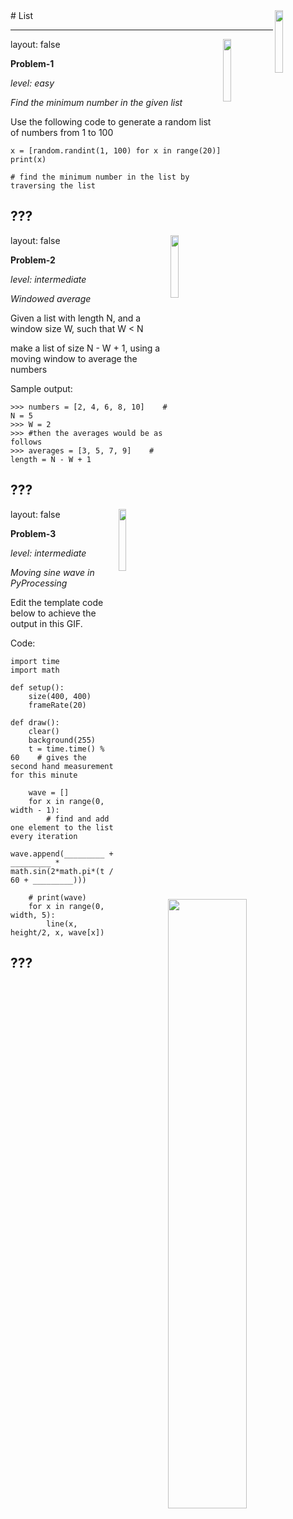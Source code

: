 <img src="../img/logo.jpg" width="16%" align="right">
#  List

---
layout: false
<img src="../img/logo.jpg" width="16%" align="right">


**Problem-1**

_level: easy_

*Find the minimum number in the given list*

Use the following code to generate a random list of numbers from 1 to 100
```
x = [random.randint(1, 100) for x in range(20)]
print(x)

# find the minimum number in the list by traversing the list
```
???
---
layout: false
<img src="../img/logo.jpg" width="16%" align="right">


**Problem-2**

_level: intermediate_

*Windowed average*

Given a list with length N, and a window size W, such that W < N

make a list of size N - W + 1, using a moving window to average the numbers

Sample output:
```
>>> numbers = [2, 4, 6, 8, 10]    # N = 5
>>> W = 2
>>> #then the averages would be as follows
>>> averages = [3, 5, 7, 9]    # length = N - W + 1
```
???
---
layout: false
<img src="../img/logo.jpg" width="16%" align="right">


**Problem-3**

_level: intermediate_

*Moving sine wave in PyProcessing*

Edit the template code below to achieve the output in this GIF.
<img src="../img/sine_wave_processing.gif" width="50%" align="right">

Code:
```
import time
import math

def setup():
    size(400, 400)
    frameRate(20)

def draw():
    clear()
    background(255)
    t = time.time() % 60    # gives the second hand measurement for this minute

    wave = []
    for x in range(0, width - 1):
        # find and add one element to the list every iteration
        wave.append(_________ + _________ * math.sin(2*math.pi*(t / 60 + _________)))
        
    # print(wave)
    for x in range(0, width, 5):
        line(x, height/2, x, wave[x])
```
???
---
